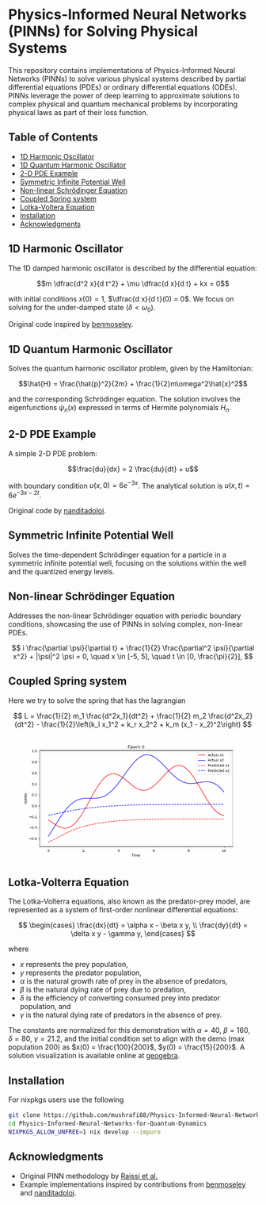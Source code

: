# Physics-Informed Neural Networks (PINNs) for Solving Physical Systems

This repository contains implementations of Physics-Informed Neural Networks (PINNs) to solve various physical systems described by partial differential equations (PDEs) or ordinary differential equations (ODEs). PINNs leverage the power of deep learning to approximate solutions to complex physical and quantum mechanical problems by incorporating physical laws as part of their loss function.

## Table of Contents

- [1D Harmonic Oscillator](#1d-harmonic-oscillator)
- [1D Quantum Harmonic Oscillator](#1d-quantum-harmonic-oscillator)
- [2-D PDE Example](#2-d-pde-example)
- [Symmetric Infinite Potential Well](#symmetric-infinite-potential-well)
- [Non-linear Schrödinger Equation](#non-linear-schrödinger-equation)
- [Coupled Spring system](#coupled_spring-equation)
- [Lotka-Voltera Equation](#lotka-voltera-equation)
- [Installation](#installation)
- [Acknowledgments](#acknowledgments)

## 1D Harmonic Oscillator

The 1D damped harmonic oscillator is described by the differential equation:

$$m \dfrac{d^2 x}{d t^2} + \mu \dfrac{d x}{d t} + kx = 0$$

with initial conditions $x(0) = 1$, $\dfrac{d x}{d t}(0) = 0$. We focus on solving for the under-damped state ($\delta < \omega_0$).

Original code inspired by [benmoseley](https://github.com/benmoseley/harmonic-oscillator-pinn).

## 1D Quantum Harmonic Oscillator

Solves the quantum harmonic oscillator problem, given by the Hamiltonian:

$$\hat{H} = \frac{\hat{p}^2}{2m} + \frac{1}{2}m\omega^2\hat{x}^2$$

and the corresponding Schrödinger equation. The solution involves the eigenfunctions $\psi_n(x)$ expressed in terms of Hermite polynomials $H_n$.

## 2-D PDE Example

A simple 2-D PDE problem:

$$\frac{du}{dx} = 2 \frac{du}{dt} + u$$

with boundary condition $u(x,0) = 6e^{-3x}$. The analytical solution is $u(x,t) = 6e^{-3x-2t}$.

Original code by [nanditadoloi](https://github.com/nanditadoloi/PINN/tree/main).

## Symmetric Infinite Potential Well

Solves the time-dependent Schrödinger equation for a particle in a symmetric infinite potential well, focusing on the solutions within the well and the quantized energy levels.

## Non-linear Schrödinger Equation

Addresses the non-linear Schrödinger equation with periodic boundary conditions, showcasing the use of PINNs in solving complex, non-linear PDEs.

$$
i \frac{\partial \psi}{\partial t} + \frac{1}{2} \frac{\partial^2 \psi}{\partial x^2} + |\psi|^2 \psi = 0, \quad x \in [-5, 5], \quad t \in [0, \frac{\pi}{2}],
$$

## Coupled Spring system 

Here we try to solve the spring that has the lagrangian 

$$
L = \frac{1}{2} m_1 \frac{d^2x_1}{dt^2} + \frac{1}{2} m_2 \frac{d^2x_2}{dt^2} - \frac{1}{2}\left(k_l x_1^2 + k_r x_2^2 + k_m (x_1 - x_2)^2\right)
$$

![Alt text for the GIF](results/cde_pinn.gif)

## Lotka-Volterra Equation

The Lotka-Volterra equations, also known as the predator-prey model, are represented as a system of first-order nonlinear differential equations:

$$
\begin{cases}
\frac{dx}{dt} = \alpha x - \beta x y, \\
\frac{dy}{dt} = \delta x y - \gamma y,
\end{cases}
$$

where
- $x$ represents the prey population,
- $y$ represents the predator population,
- $\alpha$ is the natural growth rate of prey in the absence of predators,
- $\beta$ is the natural dying rate of prey due to predation,
- $\delta$ is the efficiency of converting consumed prey into predator population, and
- $\gamma$ is the natural dying rate of predators in the absence of prey.

The constants are normalized for this demonstration with $\alpha = 40$, $\beta = 160$, $\delta = 80$, $\gamma = 21.2$, and the initial condition set to align with the demo (max population 200) as $x(0) = \frac{100}{200}$, $y(0) = \frac{15}{200}$. A solution visualization is available online at [geogebra](https://www.geogebra.org/m/ztcqv8gb).


## Installation

For nixpkgs users use the following 
```bash
git clone https://github.com/mushrafi88/Physics-Informed-Neural-Networks-for-Quantum-Dynamics.git
cd Physics-Informed-Neural-Networks-for-Quantum-Dynamics 
NIXPKGS_ALLOW_UNFREE=1 nix develop --impure
```

## Acknowledgments

- Original PINN methodology by [Raissi et al.](https://www.sciencedirect.com/science/article/abs/pii/S0021999118307125)
- Example implementations inspired by contributions from [benmoseley](https://github.com/benmoseley/harmonic-oscillator-pinn) and [nanditadoloi](https://github.com/nanditadoloi/PINN/tree/main).


